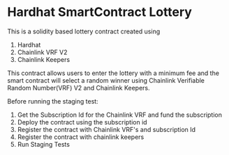 # Hardhat SmartContract Lottery

This is a solidity based lottery contract created using
1. Hardhat
2. Chainlink VRF V2
3. Chainlink Keepers


This contract allows users to enter the lottery with a minimum fee
and the smart contract will select a random winner using Chainlink Verifiable Random Number(VRF) V2
and Chainlink Keepers.



Before running the staging test:

1. Get the Subscription Id for the Chainlink VRF and fund the subscription
2. Deploy the contract using the subscription id
3. Register the contract with Chainlink VRF's and subscription Id
4. Register the contract with chainlink keepers
5. Run Staging Tests

